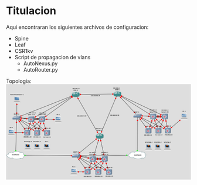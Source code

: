 # Titulacion

Aqui encontraran los siguientes archivos de configuracion:
* Spine
* Leaf
* CSR1kv
* Script de propagacion de vlans
  * AutoNexus.py
  * AutoRouter.py

Topologia:
![Alt text](https://github.com/abavilaga/Titulacion/blob/main/Topologia.png?raw=true "Topologia")

